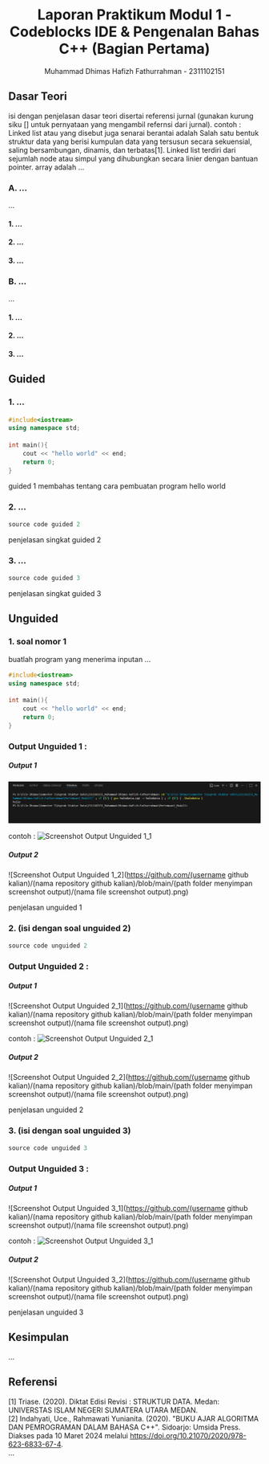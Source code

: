 # <h1 align="center">Laporan Praktikum Modul 1 - Codeblocks IDE & Pengenalan Bahas C++ (Bagian Pertama)</h1>
<p align="center">Muhammad Dhimas Hafizh Fathurrahman - 2311102151</p>

## Dasar Teori
isi dengan penjelasan dasar teori disertai referensi jurnal (gunakan kurung siku [] untuk pernyataan yang mengambil refernsi dari jurnal).
contoh :
Linked list atau yang disebut juga senarai berantai adalah Salah satu bentuk struktur data yang berisi kumpulan data yang tersusun secara sekuensial, saling bersambungan, dinamis, dan terbatas[1]. Linked list terdiri dari sejumlah node atau simpul yang dihubungkan secara linier dengan bantuan pointer. array adalah ...

### A. ...<br/>
...
#### 1. ...
#### 2. ...
#### 3. ...

### B. ...<br/>
...
#### 1. ...
#### 2. ...
#### 3. ...

## Guided 

### 1. ...

```C++
#include<iostream>
using namespace std;

int main(){
    cout << "hello world" << end;
    return 0;
}
```
guided 1 membahas tentang cara pembuatan program hello world

### 2. ...

```C++
source code guided 2
```
penjelasan singkat guided 2

### 3. ...

```C++
source code guided 3
```
penjelasan singkat guided 3

## Unguided 

### 1. soal nomor 1

buatlah program yang menerima inputan ...

```C++
#include<iostream>
using namespace std;

int main(){
    cout << "hello world" << end;
    return 0;
}
```
### Output Unguided 1 :

##### Output 1
![Screenshot Output Unguided 1_1](https://github.com/DhimazHafizh/2311102151_Muhammad-Dhimas-Hafizh-Fathurrahman/blob/main/Pertemuan1_Modul1/output-unguided1-modul1.png)

contoh :
![Screenshot Output Unguided 1_1](https://github.com/DhimazHafizh/2311102151_Muhammad-Dhimas-Hafizh-Fathurrahman/blob/main/Pertemuan1_Modul1/Output-Unguided1-1.png)

##### Output 2
![Screenshot Output Unguided 1_2](https://github.com/(username github kalian)/(nama repository github kalian)/blob/main/(path folder menyimpan screenshot output)/(nama file screenshot output).png)

penjelasan unguided 1 

### 2. (isi dengan soal unguided 2)

```C++
source code unguided 2
```
### Output Unguided 2 :

##### Output 1
![Screenshot Output Unguided 2_1](https://github.com/(username github kalian)/(nama repository github kalian)/blob/main/(path folder menyimpan screenshot output)/(nama file screenshot output).png)

contoh :
![Screenshot Output Unguided 2_1](https://github.com/DhimazHafizh/2311102151_Muhammad-Dhimas-Hafizh-Fathurrahman/blob/main/Pertemuan1_Modul1/Output-Unguided2-1.png)

##### Output 2
![Screenshot Output Unguided 2_2](https://github.com/(username github kalian)/(nama repository github kalian)/blob/main/(path folder menyimpan screenshot output)/(nama file screenshot output).png)

penjelasan unguided 2

### 3. (isi dengan soal unguided 3)

```C++
source code unguided 3
```
### Output Unguided 3 :

##### Output 1
![Screenshot Output Unguided 3_1](https://github.com/(username github kalian)/(nama repository github kalian)/blob/main/(path folder menyimpan screenshot output)/(nama file screenshot output).png)

contoh :
![Screenshot Output Unguided 3_1](https://github.com/DhimazHafizh/2311102151_Muhammad-Dhimas-Hafizh-Fathurrahman/blob/main/Pertemuan1_Modul1/Output-Unguided3-1.png)

##### Output 2
![Screenshot Output Unguided 3_2](https://github.com/(username github kalian)/(nama repository github kalian)/blob/main/(path folder menyimpan screenshot output)/(nama file screenshot output).png)

penjelasan unguided 3

## Kesimpulan
...

## Referensi
[1] Triase. (2020). Diktat Edisi Revisi : STRUKTUR DATA. Medan: UNIVERSTAS ISLAM NEGERI SUMATERA UTARA MEDAN. 
<br>[2] Indahyati, Uce., Rahmawati Yunianita. (2020). "BUKU AJAR ALGORITMA DAN PEMROGRAMAN DALAM BAHASA C++". Sidoarjo: Umsida Press. Diakses pada 10 Maret 2024 melalui https://doi.org/10.21070/2020/978-623-6833-67-4.
<br>...
